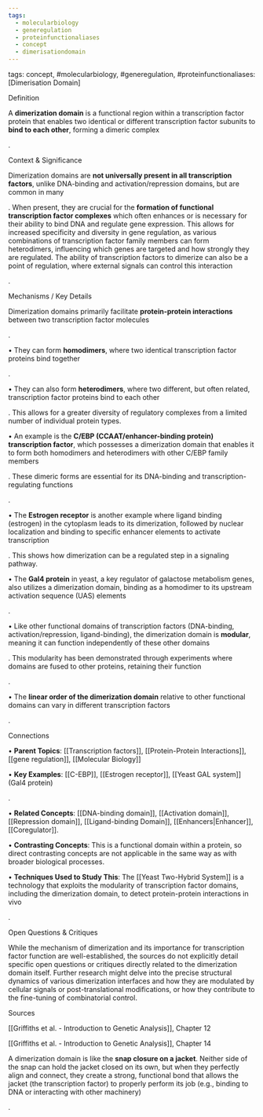 ```yaml
---
tags:
  - molecularbiology
  - generegulation
  - proteinfunctionaliases
  - concept
  - dimerisationdomain
---
```


tags: concept, #molecularbiology, #generegulation, #proteinfunctionaliases: [Dimerisation Domain]

Definition

A **dimerization domain** is a functional region within a transcription factor protein that enables two identical or different transcription factor subunits to **bind to each other**, forming a dimeric complex

.

Context & Significance

Dimerization domains are **not universally present in all transcription factors**, unlike DNA-binding and activation/repression domains, but are common in many

. When present, they are crucial for the **formation of functional transcription factor complexes** which often enhances or is necessary for their ability to bind DNA and regulate gene expression. This allows for increased specificity and diversity in gene regulation, as various combinations of transcription factor family members can form heterodimers, influencing which genes are targeted and how strongly they are regulated. The ability of transcription factors to dimerize can also be a point of regulation, where external signals can control this interaction

.

Mechanisms / Key Details

Dimerization domains primarily facilitate **protein-protein interactions** between two transcription factor molecules

.

• They can form **homodimers**, where two identical transcription factor proteins bind together

.

• They can also form **heterodimers**, where two different, but often related, transcription factor proteins bind to each other

. This allows for a greater diversity of regulatory complexes from a limited number of individual protein types.

• An example is the **C/EBP (CCAAT/enhancer-binding protein) transcription factor**, which possesses a dimerization domain that enables it to form both homodimers and heterodimers with other C/EBP family members

. These dimeric forms are essential for its DNA-binding and transcription-regulating functions

.

• The **Estrogen receptor** is another example where ligand binding (estrogen) in the cytoplasm leads to its dimerization, followed by nuclear localization and binding to specific enhancer elements to activate transcription

. This shows how dimerization can be a regulated step in a signaling pathway.

• The **Gal4 protein** in yeast, a key regulator of galactose metabolism genes, also utilizes a dimerization domain, binding as a homodimer to its upstream activation sequence (UAS) elements

.

• Like other functional domains of transcription factors (DNA-binding, activation/repression, ligand-binding), the dimerization domain is **modular**, meaning it can function independently of these other domains

. This modularity has been demonstrated through experiments where domains are fused to other proteins, retaining their function

.

• The **linear order of the dimerization domain** relative to other functional domains can vary in different transcription factors

.

Connections

• **Parent Topics**: [[Transcription factors]], [[Protein-Protein Interactions]], [[gene regulation]], [[Molecular Biology]]

• **Key Examples**: [[C-EBP]], [[Estrogen receptor]], [[Yeast GAL system]] (Gal4 protein)

.

• **Related Concepts**: [[DNA-binding domain]], [[Activation domain]], [[Repression domain]], [[Ligand-binding Domain]], [[Enhancers|Enhancer]], [[Coregulator]].

• **Contrasting Concepts**: This is a functional domain within a protein, so direct contrasting concepts are not applicable in the same way as with broader biological processes.

• **Techniques Used to Study This**: The [[Yeast Two-Hybrid System]] is a technology that exploits the modularity of transcription factor domains, including the dimerization domain, to detect protein-protein interactions in vivo

.

Open Questions & Critiques

While the mechanism of dimerization and its importance for transcription factor function are well-established, the sources do not explicitly detail specific open questions or critiques directly related to the dimerization domain itself. Further research might delve into the precise structural dynamics of various dimerization interfaces and how they are modulated by cellular signals or post-translational modifications, or how they contribute to the fine-tuning of combinatorial control.

Sources

[[Griffiths et al. - Introduction to Genetic Analysis]], Chapter 12

[[Griffiths et al. - Introduction to Genetic Analysis]], Chapter 14

A dimerization domain is like the **snap closure on a jacket**. Neither side of the snap can hold the jacket closed on its own, but when they perfectly align and connect, they create a strong, functional bond that allows the jacket (the transcription factor) to properly perform its job (e.g., binding to DNA or interacting with other machinery)

.